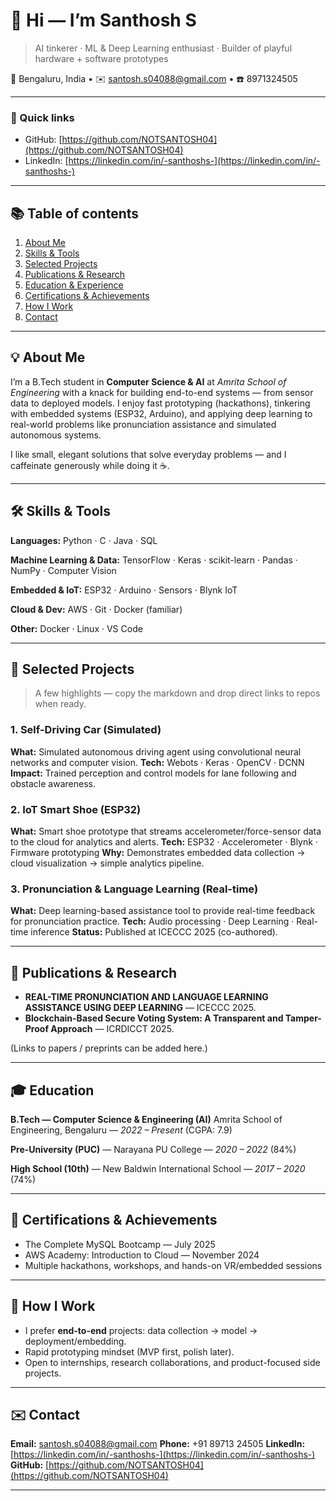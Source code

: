 # 👋 Hi — I’m **Santhosh S**

> AI tinkerer · ML & Deep Learning enthusiast · Builder of playful hardware + software prototypes

📍 Bengaluru, India • ✉️ [santosh.s04088@gmail.com](mailto:santosh.s04088@gmail.com) • ☎️ 8971324505

---

### 🔗 Quick links

* GitHub: [https://github.com/NOTSANTOSH04](https://github.com/NOTSANTOSH04)
* LinkedIn: [https://linkedin.com/in/-santhoshs-](https://linkedin.com/in/-santhoshs-)

---

## 📚 Table of contents

1. [About Me](#about-me)
2. [Skills & Tools](#skills--tools)
3. [Selected Projects](#selected-projects)
4. [Publications & Research](#publications--research)
5. [Education & Experience](#education--experience)
6. [Certifications & Achievements](#certifications--achievements)
7. [How I Work](#how-i-work)
8. [Contact](#contact)

---

## 💡 About Me

I’m a B.Tech student in **Computer Science & AI** at *Amrita School of Engineering* with a knack for building end-to-end systems — from sensor data to deployed models. I enjoy fast prototyping (hackathons), tinkering with embedded systems (ESP32, Arduino), and applying deep learning to real-world problems like pronunciation assistance and simulated autonomous systems.

I like small, elegant solutions that solve everyday problems — and I caffeinate generously while doing it ☕.

---

## 🛠️ Skills & Tools

**Languages:** Python · C · Java · SQL

**Machine Learning & Data:** TensorFlow · Keras · scikit-learn · Pandas · NumPy · Computer Vision

**Embedded & IoT:** ESP32 · Arduino · Sensors · Blynk IoT

**Cloud & Dev:** AWS · Git · Docker (familiar)

**Other:** Docker · Linux · VS Code

---

## 🚀 Selected Projects

> A few highlights — copy the markdown and drop direct links to repos when ready.

### 1. Self-Driving Car (Simulated)

**What:** Simulated autonomous driving agent using convolutional neural networks and computer vision.
**Tech:** Webots · Keras · OpenCV · DCNN
**Impact:** Trained perception and control models for lane following and obstacle awareness.

### 2. IoT Smart Shoe (ESP32)

**What:** Smart shoe prototype that streams accelerometer/force-sensor data to the cloud for analytics and alerts.
**Tech:** ESP32 · Accelerometer · Blynk · Firmware prototyping
**Why:** Demonstrates embedded data collection → cloud visualization → simple analytics pipeline.

### 3. Pronunciation & Language Learning (Real-time)

**What:** Deep learning-based assistance tool to provide real-time feedback for pronunciation practice.
**Tech:** Audio processing · Deep Learning · Real-time inference
**Status:** Published at ICECCC 2025 (co-authored).

---

## 📖 Publications & Research

* **REAL-TIME PRONUNCIATION AND LANGUAGE LEARNING ASSISTANCE USING DEEP LEARNING** — ICECCC 2025.
* **Blockchain-Based Secure Voting System: A Transparent and Tamper-Proof Approach** — ICRDICCT 2025.

(Links to papers / preprints can be added here.)

---

## 🎓 Education

**B.Tech — Computer Science & Engineering (AI)**
Amrita School of Engineering, Bengaluru — *2022 – Present* (CGPA: 7.9)

**Pre-University (PUC)** — Narayana PU College — *2020 – 2022* (84%)

**High School (10th)** — New Baldwin International School — *2017 – 2020* (74%)

---

## 🏅 Certifications & Achievements

* The Complete MySQL Bootcamp — July 2025
* AWS Academy: Introduction to Cloud — November 2024
* Multiple hackathons, workshops, and hands-on VR/embedded sessions

---

## 🧭 How I Work

* I prefer **end-to-end** projects: data collection → model → deployment/embedding.
* Rapid prototyping mindset (MVP first, polish later).
* Open to internships, research collaborations, and product-focused side projects.

---

## ✉️ Contact

**Email:** [santosh.s04088@gmail.com](mailto:santosh.s04088@gmail.com)
**Phone:** +91 89713 24505
**LinkedIn:** [https://linkedin.com/in/-santhoshs-](https://linkedin.com/in/-santhoshs-)
**GitHub:** [https://github.com/NOTSANTOSH04](https://github.com/NOTSANTOSH04)

---
